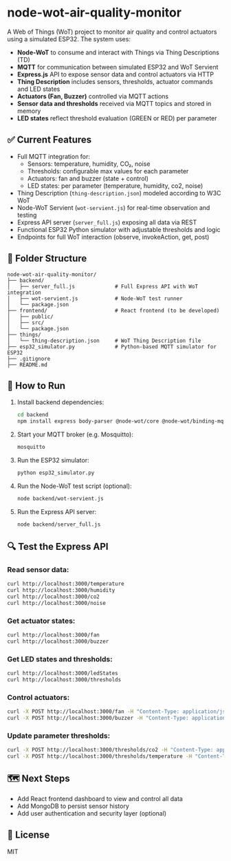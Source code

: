 
# node-wot-air-quality-monitor

A Web of Things (WoT) project to monitor air quality and control actuators using a simulated ESP32. The system uses:

- **Node-WoT** to consume and interact with Things via Thing Descriptions (TD)
- **MQTT** for communication between simulated ESP32 and WoT Servient
- **Express.js** API to expose sensor data and control actuators via HTTP
- **Thing Description** includes sensors, thresholds, actuator commands and LED states
- **Actuators (Fan, Buzzer)** controlled via MQTT actions
- **Sensor data and thresholds** received via MQTT topics and stored in memory
- **LED states** reflect threshold evaluation (GREEN or RED) per parameter

## ✅ Current Features

- Full MQTT integration for:
  - Sensors: temperature, humidity, CO₂, noise
  - Thresholds: configurable max values for each parameter
  - Actuators: fan and buzzer (state + control)
  - LED states: per parameter (temperature, humidity, co2, noise)
- Thing Description (`thing-description.json`) modeled according to W3C WoT
- Node-WoT Servient (`wot-servient.js`) for real-time observation and testing
- Express API server (`server_full.js`) exposing all data via REST
- Functional ESP32 Python simulator with adjustable thresholds and logic
- Endpoints for full WoT interaction (observe, invokeAction, get, post)

## 📁 Folder Structure

```
node-wot-air-quality-monitor/
├── backend/
│   ├── server_full.js             # Full Express API with WoT integration
│   ├── wot-servient.js            # Node-WoT test runner
│   └── package.json
├── frontend/                      # React frontend (to be developed)
│   ├── public/
│   ├── src/
│   └── package.json
├── things/
│   └── thing-description.json     # WoT Thing Description file
├── esp32_simulator.py             # Python-based MQTT simulator for ESP32
├── .gitignore
├── README.md
```

## 🔧 How to Run

1. Install backend dependencies:
   ```bash
   cd backend
   npm install express body-parser @node-wot/core @node-wot/binding-mqtt
   ```

2. Start your MQTT broker (e.g. Mosquitto):
   ```bash
   mosquitto
   ```

3. Run the ESP32 simulator:
   ```bash
   python esp32_simulator.py
   ```

4. Run the Node-WoT test script (optional):
   ```bash
   node backend/wot-servient.js
   ```

5. Run the Express API server:
   ```bash
   node backend/server_full.js
   ```

## 🔍 Test the Express API

### Read sensor data:
```bash
curl http://localhost:3000/temperature
curl http://localhost:3000/humidity
curl http://localhost:3000/co2
curl http://localhost:3000/noise
```

### Get actuator states:
```bash
curl http://localhost:3000/fan
curl http://localhost:3000/buzzer
```

### Get LED states and thresholds:
```bash
curl http://localhost:3000/ledStates
curl http://localhost:3000/thresholds
```

### Control actuators:
```bash
curl -X POST http://localhost:3000/fan -H "Content-Type: application/json" -d '{"state":"ON"}'
curl -X POST http://localhost:3000/buzzer -H "Content-Type: application/json" -d '{"state":"OFF"}'
```

### Update parameter thresholds:
```bash
curl -X POST http://localhost:3000/thresholds/co2 -H "Content-Type: application/json" -d '{"value":950}'
curl -X POST http://localhost:3000/thresholds/temperature -H "Content-Type: application/json" -d '{"value":29.5}'
```

## 🗺️ Next Steps

- Add React frontend dashboard to view and control all data
- Add MongoDB to persist sensor history
- Add user authentication and security layer (optional)

## 📝 License

MIT
